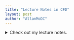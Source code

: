 ```yaml
---
title: "Lecture Notes in CFD"
layout: post
author: "AllanMoDC"
---
```

<details>
<summary>Check out my lecture notes.</summary>
<iframe src="https://allanmodc.github.io/cfd" style="height=1000px; width: 100%; border: medium none;" scrolling="auto"></iframe>
</details>
